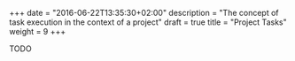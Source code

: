 +++
date = "2016-06-22T13:35:30+02:00"
description = "The concept of task execution in the context of a project"
draft = true
title = "Project Tasks"
weight = 9
+++

TODO
